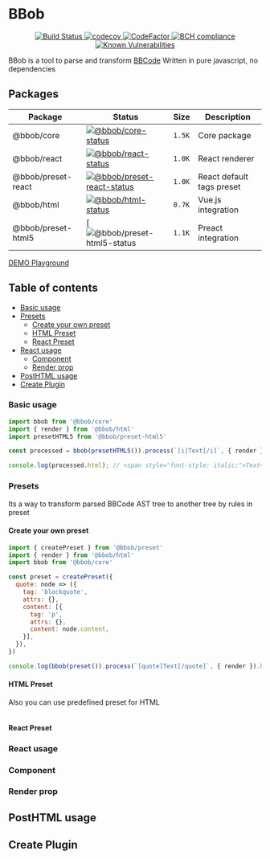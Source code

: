 # BBob

<div align="center">
<a href="https://travis-ci.org/JiLiZART/bbob">
  <img src="https://travis-ci.org/JiLiZART/bbob.svg?branch=master" alt="Build Status">
  </a> 
  <a href="https://codecov.io/gh/JiLiZART/bbob">
    <img src="https://codecov.io/gh/JiLiZART/bbob/branch/master/graph/badge.svg" alt="codecov">
  </a> 
  <a href="https://www.codefactor.io/repository/github/jilizart/bbob">
    <img src="https://www.codefactor.io/repository/github/jilizart/bbob/badge" alt="CodeFactor">
  </a> 
  <a href="https://bettercodehub.com/">
  <img src="https://bettercodehub.com/edge/badge/JiLiZART/bbob?branch=master" alt="BCH compliance">
  </a> 
  <a href="https://snyk.io/test/github/JiLiZART/bbob?targetFile=package.json">
    <img src="https://snyk.io/test/github/JiLiZART/bbob/badge.svg?targetFile=package.json" alt="Known Vulnerabilities">
  </a>
</div>

BBob is a tool to parse and transform [BBCode](https://en.wikipedia.org/wiki/BBCode)
Written in pure javascript, no dependencies

## Packages

| Package              | Status                                                     | Size    | Description               |
|----------------------|------------------------------------------------------------|---------|---------------------------|
| @bbob/core           | [![@bbob/core-status]][@bbob/core-package]                 | `1.5K`  | Core package              |
| @bbob/react          | [![@bbob/react-status]][@bbob/react-package]               | `1.0K`  | React renderer         |
| @bbob/preset-react   | [![@bbob/preset-react-status]][@bbob/preset-react-package] | `1.0K`  | React default tags preset         |
| @bbob/html           | [![@bbob/html-status]][@bbob/html-package]                 | `0.7K`  | Vue.js integration        |
| @bbob/preset-html5   | [![[@bbob/preset-html5-status]][@bbob/preset-html5-package]| `1.1K`  | Preact integration        |

[@bbob/core-status]: https://img.shields.io/npm/v/@bbob/core.svg
[@bbob/react-status]: https://img.shields.io/npm/v/@bbob/react.svg
[@bbob/preset-react-status]: https://img.shields.io/npm/v/@bbob/preset-react.svg
[@bbob/html-status]: https://img.shields.io/npm/v/@bbob/html.svg
[@bbob/preset-html5-status]: https://img.shields.io/npm/v/@bbob/preset-html5.svg

[@bbob/core-package]: https://npmjs.com/package/@bbob/core
[@bbob/react-package]: https://npmjs.com/package/@bbob/react
[@bbob/preset-react-package]: https://npmjs.com/package/@bbob/preset-react
[@bbob/html-package]: https://npmjs.com/package/@bbob/html
[@bbob/preset-html5-package]: https://npmjs.com/package/@bbob/preset-html5

[DEMO Playground](https://codepen.io/JiLiZART/full/vzMvpd)

## Table of contents
* [Basic usage](#basic)
* [Presets](#presets)
   * [Create your own preset](#create-preset)
   * [HTML Preset](#html-preset)
   * [React Preset](#react-preset)
* [React usage](#react)
   * [Component](#react-component)
   * [Render prop](#react-render)
* [PostHTML usage](#posthtml)
* [Create Plugin](#plugin)

### Basic usage <a name="basic"></a>

```js
import bbob from '@bbob/core'
import { render } from '@bbob/html'
import presetHTML5 from '@bbob/preset-html5'

const processed = bbob(presetHTML5()).process(`[i]Text[/i]`, { render })

console.log(processed.html); // <span style="font-style: italic;">Text</span>
```

### Presets <a name="basic"></a>

Its a way to transform parsed BBCode AST tree to another tree by rules in preset

#### Create your own preset <a name="create-preset"></a>

```js
import { createPreset } from '@bbob/preset'
import { render } from '@bbob/html'
import bbob from '@bbob/core'

const preset = createPreset({
  quote: node => ({
    tag: 'blockquote',
    attrs: {},
    content: [{
      tag: 'p',
      attrs: {},
      content: node.content,
    }],
  }),
})

console.log(bbob(preset()).process(`[quote]Text[/quote]`, { render }).html) // <blockquote><p>Text</p></blockquote>
```

#### HTML Preset <a name="html-preset"></a>

Also you can use predefined preset for HTML

```js

```

#### React Preset <a name="react-preset"></a>

### React usage <a name="react"></a>

### Component <a name="react-component"></a>

### Render prop <a name="react-render"></a>

## PostHTML usage <a name="posthtml"></a>

## Create Plugin <a name="plugin"></a>
